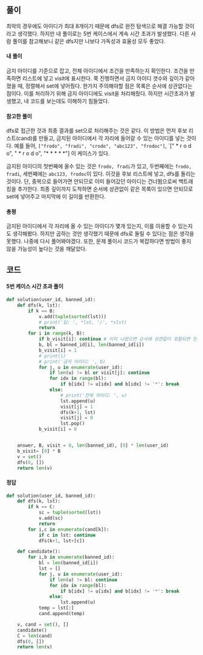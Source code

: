 ## 풀이

최악의 경우에도 아이디가 최대 8개이기 때문에 dfs로 완전 탐색으로 해결 가능할 것이라고 생각했다. 하지만 내 풀이로는 5번 케이스에서 계속 시간 초과가 발생했다. 다른 사람 풀이를 참고해보니 같은 dfs지만 나보다 가독성과 효율성 모두 좋았다.



#### 내 풀이

금지 아이디를 기준으로 잡고, 전체 아이디에서 조건을 만족하는지 확인한다. 조건을 만족하면 리스트에 넣고 visit에 표시한다. 쭉 진행하면서 금지 아이디 갯수와 깊이가 같아졌을 때, 정렬해서 set에 넣어줬다. 한가지 주의해야할 점은 목록은 순서에 상관없다는 점이다. 이를 처리하기 위해 금지 아이디에도 visit을 처리해줬다. 하지만 시간초과가 발생했고, 내 코드를 보는데도 이해하기 힘들었다.



#### 참고한 풀이

dfs로 접근한 것과 최종 결과를 set으로 처리해주는 것은 같다. 이 방법은 먼저 후보 리스트(cand)를 만들고, 금지된 아이디에서 각 자리에 들어갈 수 있는 아이디를 넣는 것이다. 예를 들어, `["frodo", "fradi", "crodo", "abc123", "frodoc"]`, `[" * r o d o", " * r o d o", "* * * * *"] 이 케이스가 있다.

금지된 아이디의 첫번째에 올수 있는 것은 `frodo, fradi`가 있고, 두번째에는 `frodo, fradi`, 세번째에는 `abc123, frodoc`이 있다. 이것을 후보 리스트에 넣고, dfs를 돌리는 것이다. 단, 중복으로 들어가면 안되므로 이미 들어갔던 아이디는 건너뜀으로써 백트래킹을 추가한다. 최종 깊이까지 도착하면 순서에 상관없이 같은 목록이 있으면 안되므로 set에 넣어주고 마지막에 이 길이를 반환한다.



#### 총평

금지된 아이디에서 각 자리에 올 수 있는 아이디가 몇개 있는지, 이를 이용할 수 있는지도 생각해봤다. 하지만 곱하는 것만 생각했기 때문에 dfs로 돌릴 수 있다는 점은 생각을 못했다. 나중에 다시 풀어봐야겠다. 또한, 문제 풀이시 코드가 복잡하다면 방법이 좋지 않을 가능성이 높다는 것을 깨달았다.





## 코드

#### 5번 케이스 시간 초과 풀이

```python
def solution(user_id, banned_id):
    def dfs(k, lst):
        if k == B:
            v.add(tuple(sorted(lst)))
            # print('답: ', *lst, '/', *slst)
            return
        for i in range(k, B):
            if b_visit[i]: continue # 이미 나왔으면 순서에 상관없이 포함되면 안되므로
            b, bl = banned_id[i], len(banned_id[i])
            b_visit[i] = 1
            # print(i)
            # print('금지 아이디: ', b)
            for j, u in enumerate(user_id):
                if len(u) != bl or visit[j]: continue
                for idx in range(bl):
                    if b[idx] != u[idx] and b[idx] != '*': break
                else:
                    # print('전체 아이디: ', u)
                    lst.append(u)
                    visit[j] = 1
                    dfs(k+1, lst)
                    visit[j] = 0
                    lst.pop()
            b_visit[i] = 0


    answer, B, visit = 0, len(banned_id), [0] * len(user_id)
    b_visit= [0] * B
    v = set()
    dfs(0, [])
    return len(v)
```

#### 정답

```python
def solution(user_id, banned_id):
    def dfs(k, lst):
        if k == C:
            sc = tuple(sorted(lst))
            v.add(sc)
            return
        for i,c in enumerate(cand[k]):
            if c in lst: continue
            dfs(k+1, lst+[c])

    def candidate():
        for i,b in enumerate(banned_id):
            bl = len(banned_id[i])
            lst = []
            for j, u in enumerate(user_id):
                if len(u) != bl: continue
                for idx in range(bl):
                    if b[idx] != u[idx] and b[idx] != '*': break
                else:
                    lst.append(u)
            temp = lst[:]
            cand.append(temp)

    v, cand = set(), []
    candidate()
    C = len(cand)
    dfs(0, [])
    return len(v)
```



